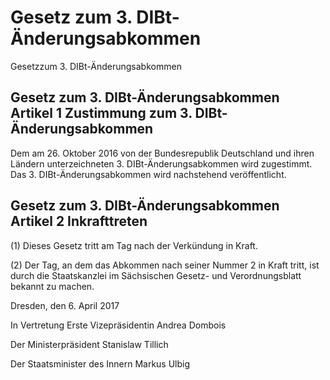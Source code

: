 # Gesetz zum 3. DIBt-Änderungsabkommen

Gesetzzum 3. DIBt-Änderungsabkommen

## Gesetz zum 3. DIBt-Änderungsabkommen Artikel 1 Zustimmung zum 3. DIBt-Änderungsabkommen

Dem am 26. Oktober 2016 von der Bundesrepublik Deutschland und ihren Ländern unterzeichneten 3. DIBt-Änderungsabkommen wird zugestimmt. Das 3. DIBt-Änderungsabkommen wird nachstehend veröffentlicht.


## Gesetz zum 3. DIBt-Änderungsabkommen Artikel 2  Inkrafttreten

(1) Dieses Gesetz tritt am Tag nach der Verkündung in Kraft.

(2) Der Tag, an dem das Abkommen nach seiner Nummer 2 in Kraft tritt, ist durch die Staatskanzlei im Sächsischen Gesetz- und Verordnungsblatt bekannt zu machen.

Dresden, den 6. April 2017

In Vertretung
Erste Vizepräsidentin
Andrea Dombois

Der Ministerpräsident
Stanislaw Tillich

Der Staatsminister des Innern
Markus Ulbig

